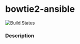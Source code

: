 # bowtie2-ansible

[![Build Status](https://travis-ci.org/calvinmclean/bowtie2-ansible.svg?branch=master)](https://travis-ci.org/calvinmclean/bowtie2-ansible)

### Description
